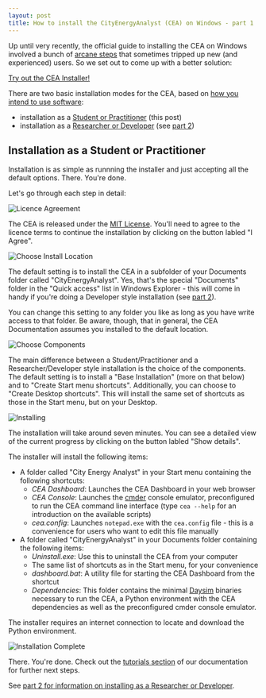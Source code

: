 ```yaml
---
layout: post
title: How to install the CityEnergyAnalyst (CEA) on Windows - part 1
---
```


Up until very recently, the official guide to installing the CEA on Windows involved a bunch of [arcane steps](https://city-energy-analyst.readthedocs.io/en/latest/installation-on-windows-manual.html) that sometimes tripped up new (and experienced) users. So we set out to come up with a better solution:

[Try out the CEA Installer!](https://cityenergyanalyst.com/tryit)

There are two basic installation modes for the CEA, based on [how you intend to use software](https://city-energy-analyst.readthedocs.io/en/latest/user-personas.html):

- installation as a [Student or Practitioner](#installation-as-a-student-or-practitioner) (this post)
- installation as a [Researcher or Developer](#installation-as-a-researcher-or-developer) (see [part 2](/installing-cea-on-windows-part-2))

## Installation as a Student or Practitioner

Installation is as simple as runnning the installer and just accepting all the default options. There. You're done.

Let's go through each step in detail:

![Licence Agreement]({{site.url}}/images/2019-05-15-installing-cea-on-windows/licence-agreement.png)

The CEA is released under the [MIT License](https://en.wikipedia.org/wiki/MIT_License). You'll need to agree to the licence terms to continue the installation by clicking on the button labled "I Agree".

![Choose Install Location]({{site.url}}/images/2019-05-15-installing-cea-on-windows/choose-install-location.png)

The default setting is to install the CEA in a subfolder of your Documents folder called "CityEnergyAnalyst". Yes, that's the special "Documents" folder in the "Quick access" list in Windows Explorer - this will come in handy if you're doing a Developer style installation (see [part 2](/installing-cea-on-windows-part-2)).

You can change this setting to any folder you like as long as you have write access to that folder. Be aware, though, that in general, the CEA Documentation assumes you installed to the default location.

![Choose Components]({{site.url}}/images/2019-05-15-installing-cea-on-windows/choose-components.png)

The main difference between a Student/Practitioner and a Researcher/Developer style installation is the choice of the components. The default setting is to install a "Base Installation" (more on that below) and to "Create Start menu shortcuts". Additionally, you can choose to "Create Desktop shortcuts". This will install the same set of shortcuts as those in the Start menu, but on your Desktop.

![Installing]({{site.url}}/images/2019-05-15-installing-cea-on-windows/installing.png)

The installation will take around seven minutes. You can see a detailed view of the current progress by clicking on the button labled "Show details".

The installer will install the following items:

- A folder called "City Energy Analyst" in your Start menu containing the following shortcuts:
  - _CEA Dashboard_: Launches the CEA Dashboard in your web browser
  - _CEA Console_: Launches the [cmder](https://cmder.net/) console emulator, preconfigured to run the CEA command line interface (type `cea --help` for an introduction on the available scripts)
  - _cea.config_: Launches `notepad.exe` with the `cea.config` file - this is a convenience for users who want to edit this file manually
- A folder called "CityEnergyAnalyst" in your Documents folder containing the following items:
  - _Uninstall.exe_: Use this to uninstall the CEA from your computer
  - The same list of shortcuts as in the Start menu, for your convenience
  - _dashboard.bat_: A utility file for starting the CEA Dashboard from the shortcut
  - _Dependencies_: This folder contains the minimal [Daysim](http://daysim.ning.com/) binaries necessary to run the CEA, a Python environment with the CEA dependencies as well as the preconfigured cmder console emulator.

The installer requires an internet connection to locate and download the Python environment.

![Installation Complete]({{site.url}}/images/2019-05-15-installing-cea-on-windows/installation-complete.png)

There. You're done. Check out the [tutorials section](https://city-energy-analyst.readthedocs.io/en/latest/tutorials.html) of our documentation for further next steps.

See [part 2 for information on installing as a Researcher or Developer](/installing-cea-on-windows-part-2).